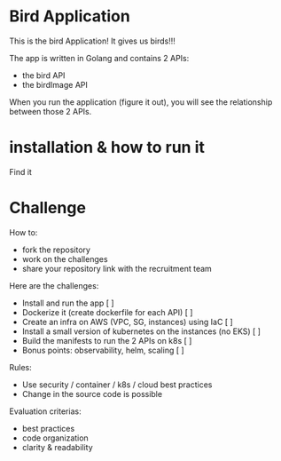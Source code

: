# Bird Application

This is the bird Application! It gives us birds!!!

The app is written in Golang and contains 2 APIs:
- the bird API
- the birdImage API

When you run the application (figure it out), you will see the relationship between those 2 APIs.

# installation & how to run it

Find it

# Challenge

How to:
- fork the repository
- work on the challenges
- share your repository link with the recruitment team

Here are the challenges:
- Install and run the app [ ]
- Dockerize it (create dockerfile for each API) [ ]
- Create an infra on AWS (VPC, SG, instances) using IaC [ ]
- Install a small version of kubernetes on the instances (no EKS) [ ]
- Build the manifests to run the 2 APIs on k8s  [ ]
- Bonus points: observability, helm, scaling [ ]

Rules:
- Use security / container / k8s / cloud best practices
- Change in the source code is possible

Evaluation criterias:
- best practices
- code organization
- clarity & readability
